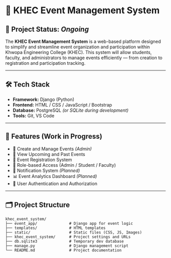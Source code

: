 # 📅 KHEC Event Management System

## 🔧 Project Status: *Ongoing*

The **KHEC Event Management System** is a web-based platform designed to simplify and streamline event organization and participation within Khwopa Engineering College (KHEC). This system will allow students, faculty, and administrators to manage events efficiently — from creation to registration and participation tracking.

---

## 🛠️ Tech Stack

- **Framework:** Django (Python)  
- **Frontend:** HTML / CSS / JavaScript / Bootstrap  
- **Database:** PostgreSQL *(or SQLite during development)*  
- **Tools:** Git, VS Code

---

## 🚧 Features (Work in Progress)

- 📝 Create and Manage Events *(Admin)*
- 📅 View Upcoming and Past Events  
- 🧾 Event Registration System  
- 👥 Role-based Access (Admin / Student / Faculty)  
- 🔔 Notification System *(Planned)*  
- 📊 Event Analytics Dashboard *(Planned)*  
- 🔐 User Authentication and Authorization  

---

## 🗂️ Project Structure

```
khec_event_system/
├── event_app/              # Django app for event logic  
├── templates/              # HTML templates  
├── static/                 # Static files (CSS, JS, Images)  
├── khec_event_system/      # Project settings and URLs  
├── db.sqlite3              # Temporary dev database  
├── manage.py               # Django management script  
└── README.md               # Project documentation  
```
